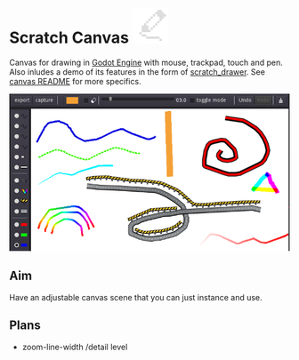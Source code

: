 # Scratch Canvas ![icon](canvas/scratch_canvas.png)

Canvas for drawing in [Godot Engine](https://godotengine.org) with mouse, trackpad, touch and pen. Also inludes a demo of its features in the form of [scratch_drawer](scratch_drawer). See [canvas README](canvas) for more specifics.

![screenshot](screenshot.png)

## Aim

Have an adjustable canvas scene that you can just instance and use.

## Plans

- zoom-line-width /detail level
